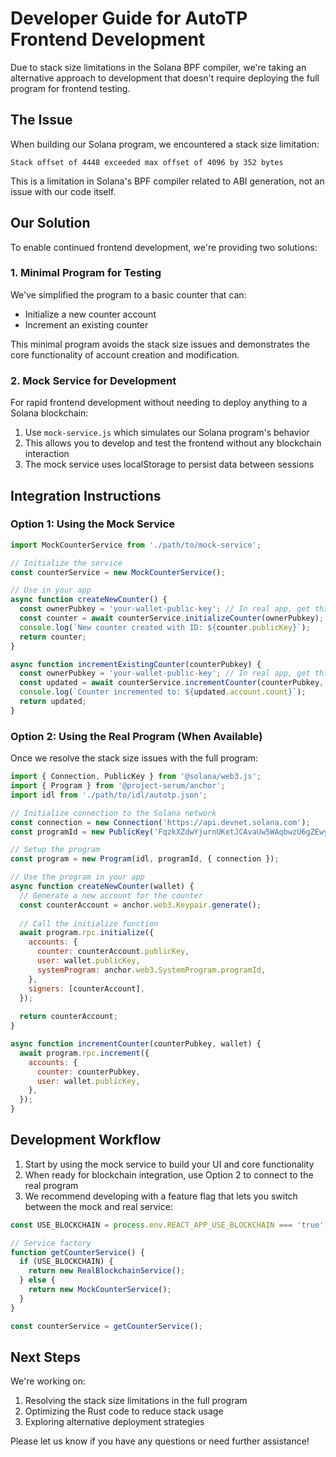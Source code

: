 # Developer Guide for AutoTP Frontend Development

Due to stack size limitations in the Solana BPF compiler, we're taking an alternative approach to development that doesn't require deploying the full program for frontend testing.

## The Issue

When building our Solana program, we encountered a stack size limitation:

```
Stack offset of 4448 exceeded max offset of 4096 by 352 bytes
```

This is a limitation in Solana's BPF compiler related to ABI generation, not an issue with our code itself.

## Our Solution

To enable continued frontend development, we're providing two solutions:

### 1. Minimal Program for Testing

We've simplified the program to a basic counter that can:
- Initialize a new counter account
- Increment an existing counter

This minimal program avoids the stack size issues and demonstrates the core functionality of account creation and modification.

### 2. Mock Service for Development

For rapid frontend development without needing to deploy anything to a Solana blockchain:

1. Use `mock-service.js` which simulates our Solana program's behavior
2. This allows you to develop and test the frontend without any blockchain interaction
3. The mock service uses localStorage to persist data between sessions

## Integration Instructions

### Option 1: Using the Mock Service

```javascript
import MockCounterService from './path/to/mock-service';

// Initialize the service
const counterService = new MockCounterService();

// Use in your app
async function createNewCounter() {
  const ownerPubkey = 'your-wallet-public-key'; // In real app, get this from wallet connection
  const counter = await counterService.initializeCounter(ownerPubkey);
  console.log(`New counter created with ID: ${counter.publicKey}`);
  return counter;
}

async function incrementExistingCounter(counterPubkey) {
  const ownerPubkey = 'your-wallet-public-key'; // In real app, get this from wallet connection
  const updated = await counterService.incrementCounter(counterPubkey, ownerPubkey);
  console.log(`Counter incremented to: ${updated.account.count}`);
  return updated;
}
```

### Option 2: Using the Real Program (When Available)

Once we resolve the stack size issues with the full program:

```javascript
import { Connection, PublicKey } from '@solana/web3.js';
import { Program } from '@project-serum/anchor';
import idl from './path/to/idl/autotp.json';

// Initialize connection to the Solana network
const connection = new Connection('https://api.devnet.solana.com');
const programId = new PublicKey('FqzkXZdwYjurnUKetJCAvaUw5WAqbwzU6gZEwydeEfqS');

// Setup the program
const program = new Program(idl, programId, { connection });

// Use the program in your app
async function createNewCounter(wallet) {
  // Generate a new account for the counter
  const counterAccount = anchor.web3.Keypair.generate();
  
  // Call the initialize function
  await program.rpc.initialize({
    accounts: {
      counter: counterAccount.publicKey,
      user: wallet.publicKey,
      systemProgram: anchor.web3.SystemProgram.programId,
    },
    signers: [counterAccount],
  });
  
  return counterAccount;
}

async function incrementCounter(counterPubkey, wallet) {
  await program.rpc.increment({
    accounts: {
      counter: counterPubkey,
      user: wallet.publicKey,
    },
  });
}
```

## Development Workflow

1. Start by using the mock service to build your UI and core functionality
2. When ready for blockchain integration, use Option 2 to connect to the real program
3. We recommend developing with a feature flag that lets you switch between the mock and real service:

```javascript
const USE_BLOCKCHAIN = process.env.REACT_APP_USE_BLOCKCHAIN === 'true';

// Service factory
function getCounterService() {
  if (USE_BLOCKCHAIN) {
    return new RealBlockchainService();
  } else {
    return new MockCounterService();
  }
}

const counterService = getCounterService();
```

## Next Steps

We're working on:
1. Resolving the stack size limitations in the full program
2. Optimizing the Rust code to reduce stack usage
3. Exploring alternative deployment strategies

Please let us know if you have any questions or need further assistance! 